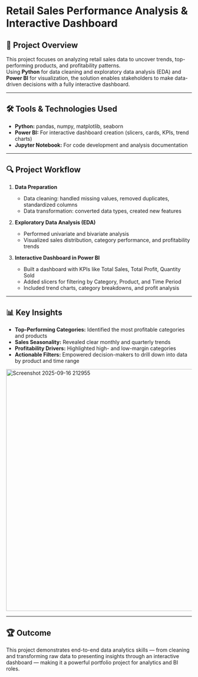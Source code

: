 
# Retail Sales Performance Analysis & Interactive Dashboard  

## 📌 Project Overview  
This project focuses on analyzing retail sales data to uncover trends, top-performing products, and profitability patterns.  
Using **Python** for data cleaning and exploratory data analysis (EDA) and **Power BI** for visualization, the solution enables stakeholders to make data-driven decisions with a fully interactive dashboard.  

---

## 🛠️ Tools & Technologies Used  
- **Python:** pandas, numpy, matplotlib, seaborn  
- **Power BI:** For interactive dashboard creation (slicers, cards, KPIs, trend charts)  
- **Jupyter Notebook:** For code development and analysis documentation  

---

## 🔍 Project Workflow  
1. **Data Preparation**  
   - Data cleaning: handled missing values, removed duplicates, standardized columns  
   - Data transformation: converted data types, created new features  

2. **Exploratory Data Analysis (EDA)**  
   - Performed univariate and bivariate analysis  
   - Visualized sales distribution, category performance, and profitability trends  

3. **Interactive Dashboard in Power BI**  
   - Built a dashboard with KPIs like Total Sales, Total Profit, Quantity Sold  
   - Added slicers for filtering by Category, Product, and Time Period  
   - Included trend charts, category breakdowns, and profit analysis  

---

## 📊 Key Insights  
- **Top-Performing Categories:** Identified the most profitable categories and products  
- **Sales Seasonality:** Revealed clear monthly and quarterly trends  
- **Profitability Drivers:** Highlighted high- and low-margin categories  
- **Actionable Filters:** Empowered decision-makers to drill down into data by product and time range
<img width="1164" height="657" alt="Screenshot 2025-09-16 212955" src="https://github.com/user-attachments/assets/80135e9e-6d72-4051-9f49-1ad77fdc9efb" />



---

## 🏆 Outcome  
This project demonstrates end-to-end data analytics skills — from cleaning and transforming raw data to presenting insights through an interactive dashboard — making it a powerful portfolio project for analytics and BI roles.
